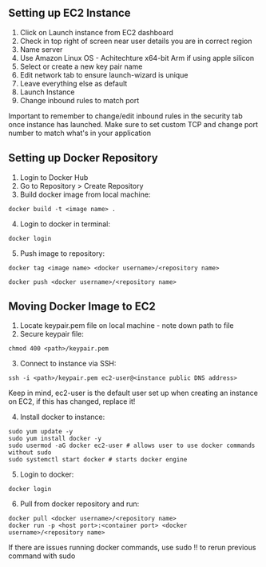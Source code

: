 ## Setting up EC2 Instance

1. Click on Launch instance from EC2 dashboard
2. Check in top right of screen near user details you are in correct region
3. Name server
4. Use Amazon Linux OS - Achitechture x64-bit Arm if using apple silicon
5. Select or create a new key pair name 
6. Edit network tab to ensure launch-wizard is unique
7. Leave everything else as default 
8. Launch Instance
9. Change inbound rules to match port

Important to remember to change/edit inbound rules in the security tab once instance has launched.
Make sure to set custom TCP and change port number to match what's in your application

## Setting up Docker Repository

1. Login to Docker Hub
2. Go to Repository > Create Repository
3. Build docker image from local machine:

```
docker build -t <image name> .
```

4. Login to docker in terminal:

```
docker login
```

5. Push image to repository:

```
docker tag <image name> <docker username>/<repository name>

docker push <docker username>/<repository name>
```

## Moving Docker Image to EC2

1. Locate keypair.pem file on local machine - note down path to file
2. Secure keypair file:

```
chmod 400 <path>/keypair.pem
```

3. Connect to instance via SSH:

```
ssh -i <path>/keypair.pem ec2-user@<instance public DNS address>
```
Keep in mind, ec2-user is the default user set up when creating an instance on EC2, if this has changed, replace it!

4. Install docker to instance:

```
sudo yum update -y
sudo yum install docker -y
sudo usermod -aG docker ec2-user # allows user to use docker commands without sudo
sudo systemctl start docker # starts docker engine
```

5. Login to docker:

```
docker login 
```

6. Pull from docker repository and run:

```
docker pull <docker username>/<repository name>
docker run -p <host port>:<container port> <docker username>/<repository name>
```

If there are issues running docker commands, use sudo !! to rerun previous command with sudo
